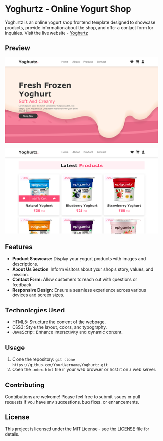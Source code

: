 # Yoghurtz - Online Yogurt Shop

Yoghurtz is an online yogurt shop frontend template designed to showcase products, provide information about the shop, and offer a contact form for inquiries.
Visit the live website - [Yoghurtz](https://yoghurtz.vercel.app/) 

## Preview

![Yogurtz Preview](image1.png)

![Yogurtz Preview](image2.png)

## Features

- **Product Showcase:** Display your yogurt products with images and descriptions.
- **About Us Section:** Inform visitors about your shop's story, values, and mission.
- **Contact Form:** Allow customers to reach out with questions or feedback.
- **Responsive Design:** Ensure a seamless experience across various devices and screen sizes.

## Technologies Used

- HTML5: Structure the content of the webpage.
- CSS3: Style the layout, colors, and typography.
- JavaScript: Enhance interactivity and dynamic content.

## Usage

1. Clone the repository: `git clone https://github.com/YourUsername/Yoghurtz.git`
2. Open the `index.html` file in your web browser or host it on a web server.

## Contributing

Contributions are welcome! Please feel free to submit issues or pull requests if you have any suggestions, bug fixes, or enhancements.

## License

This project is licensed under the MIT License - see the [LICENSE](LICENSE.txt) file for details.
